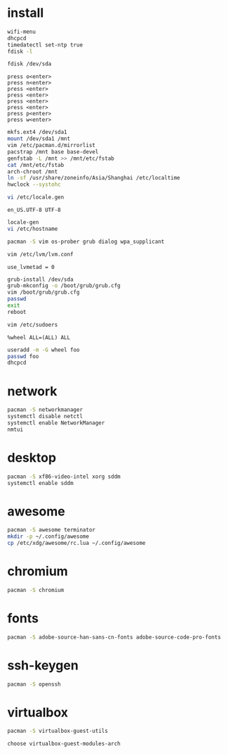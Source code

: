 # install
```sh
wifi-menu
dhcpcd
timedatectl set-ntp true
fdisk -l
```
```sh
fdisk /dev/sda
```
```
press o<enter>
press n<enter>
press <enter>
press <enter>
press <enter>
press <enter>
press p<enter>
press w<enter>
```
```sh
mkfs.ext4 /dev/sda1
mount /dev/sda1 /mnt
vim /etc/pacman.d/mirrorlist
pacstrap /mnt base base-devel
genfstab -L /mnt >> /mnt/etc/fstab
cat /mnt/etc/fstab
arch-chroot /mnt
ln -sf /usr/share/zoneinfo/Asia/Shanghai /etc/localtime
hwclock --systohc
```
```sh
vi /etc/locale.gen
```
```
en_US.UTF-8 UTF-8
```
```sh
locale-gen
vi /etc/hostname
```
```sh
pacman -S vim os-prober grub dialog wpa_supplicant
```
```sh
vim /etc/lvm/lvm.conf
```
```
use_lvmetad = 0
```
```sh
grub-install /dev/sda
grub-mkconfig -o /boot/grub/grub.cfg
vim /boot/grub/grub.cfg
passwd
exit
reboot
```
```sh
vim /etc/sudoers
```
```
%wheel ALL=(ALL) ALL
```
```sh
useradd -m -G wheel foo
passwd foo
dhcpcd
```

# network
```sh
pacman -S networkmanager
systemctl disable netctl
systemctl enable NetworkManager
nmtui
```

# desktop
```sh
pacman -S xf86-video-intel xorg sddm 
systemctl enable sddm
```

# awesome
```sh
pacman -S awesome terminator
mkdir -p ~/.config/awesome
cp /etc/xdg/awesome/rc.lua ~/.config/awesome
```

# chromium
```sh
pacman -S chromium
```

# fonts
```sh
pacman -S adobe-source-han-sans-cn-fonts adobe-source-code-pro-fonts
```

# ssh-keygen
```sh
pacman -S openssh
```

# virtualbox
```sh
pacman -S virtualbox-guest-utils
```
```
choose virtualbox-guest-modules-arch
```
